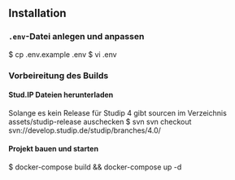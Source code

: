 ## Installation

### `.env`-Datei anlegen und anpassen

   $ cp .env.example .env
   $ vi .env


### Vorbeireitung des Builds

#### Stud.IP Dateien herunterladen
   Solange es kein Release für Studip 4 gibt sourcen im Verzeichnis assets/studip-release auschecken
   $ svn svn checkout svn://develop.studip.de/studip/branches/4.0/

#### Projekt bauen und starten
   $ docker-compose build && docker-compose up -d

